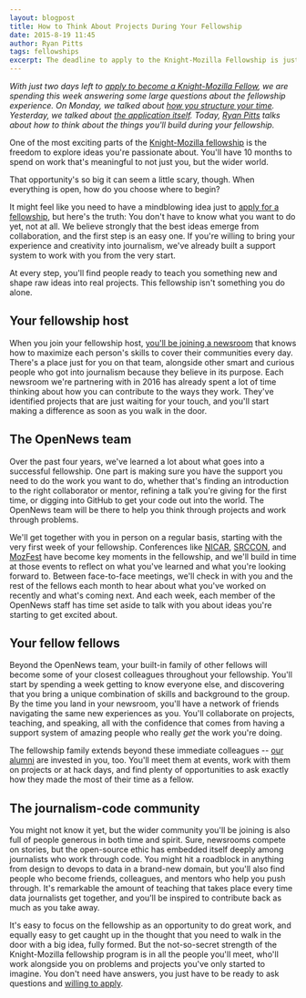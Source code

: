 ```yaml
---
layout: blogpost
title: How to Think About Projects During Your Fellowship
date: 2015-8-19 11:45
author: Ryan Pitts
tags: fellowships
excerpt: The deadline to apply to the Knight-Mozilla Fellowship is just two days away. As a Knight-Mozilla Fellow, you'll spend 10 months writing open-source code in the newsroom. But what do you build, do you need to have a plan *right now*, and how do you approach coding over your 10 months? Ryan Pitts digs in.
---
```

_With just two days left to [apply to become a Knight-Mozilla Fellow](https://opennews.org/what/fellowships/apply/), we are spending this week answering some large questions about the fellowship experience. On Monday, we talked about [how you structure your time](https://opennews.org/blog/fellowships-final-week-one/). Yesterday, we talked about [the application itself](https://opennews.org/blog/fellowships-final-week-two/). Today, [Ryan Pitts](http://www.twitter.com/ryanpitts) talks about how to think about the things you'll build during your fellowship._

One of the most exciting parts of the [Knight-Mozilla fellowship](http://opennews.org/what/fellowships/) is the freedom to explore ideas you're passionate about. You'll have 10 months to spend on work that's meaningful to not just you, but the wider world.

That opportunity's so big it can seem a little scary, though. When everything is open, how do you choose where to begin?

It might feel like you need to have a mindblowing idea just to [apply for a fellowship](https://opennews.org/what/fellowships/apply/), but here's the truth: You don't have to know what you want to do yet, not at all. We believe strongly that the best ideas emerge from collaboration, and the first step is an easy one. If you're willing to bring your experience and creativity into journalism, we've already built a support system to work with you from the very start.

At every step, you'll find people ready to teach you something new and shape raw ideas into real projects. This fellowship isn't something you do alone.

## Your fellowship host
When you join your fellowship host, [you'll be joining a newsroom](https://www.opennews.org/blog/fellowships-news-partners/) that knows how to maximize each person's skills to cover their communities every day. There's a place just for you on that team, alongside other smart and curious people who got into journalism because they believe in its purpose. Each newsroom we're partnering with in 2016 has already spent a lot of time thinking about how you can contribute to the ways they work. They've identified projects that are just waiting for your touch, and you'll start making a difference as soon as you walk in the door.

## The OpenNews team
Over the past four years, we've learned a lot about what goes into a successful fellowship. One part is making sure you have the support you need to do the work you want to do, whether that's finding an introduction to the right collaborator or mentor, refining a talk you're giving for the first time, or digging into GitHub to get your code out into the world. The OpenNews team will be there to help you think through projects and work through problems.

We'll get together with you in person on a regular basis, starting with the very first week of your fellowship. Conferences like [NICAR](http://www.ire.org/nicar/), [SRCCON](http://srccon.org), and [MozFest](https://2015.mozillafestival.org/) have become key moments in the fellowship, and we'll build in time at those events to reflect on what you've learned and what you're looking forward to. Between face-to-face meetings, we'll check in with you and the rest of the fellows each month to hear about what you've worked on recently and what's coming next. And each week, each member of the OpenNews staff has time set aside to talk with you about ideas you're starting to get excited about.

## Your fellow fellows
Beyond the OpenNews team, your built-in family of other fellows will become some of your closest colleagues throughout your fellowship. You'll start by spending a week getting to know everyone else, and discovering that you bring a unique combination of skills and background to the group. By the time you land in your newsroom, you'll have a network of friends navigating the same new experiences as you. You'll collaborate on projects, teaching, and speaking, all with the confidence that comes from having a support system of amazing people who really _get_ the work you're doing.

The fellowship family extends beyond these immediate colleagues -- [our alumni](https://www.opennews.org/what/fellowships/community/) are invested in you, too. You'll meet them at events, work with them on projects or at hack days, and find plenty of opportunities to ask exactly how they made the most of their time as a fellow.

## The journalism-code community
You might not know it yet, but the wider community you'll be joining is also full of people generous in both time and spirit. Sure, newsrooms compete on stories, but the open-source ethic has embedded itself deeply among journalists who work through code. You might hit a roadblock in anything from design to devops to data in a brand-new domain, but you'll also find people who become friends, colleagues, and mentors who help you push through. It's remarkable the amount of teaching that takes place every time data journalists get together, and you'll be inspired to contribute back as much as you take away.

It's easy to focus on the fellowship as an opportunity to do great work, and equally easy to get caught up in the thought that you need to walk in the door with a big idea, fully formed. But the not-so-secret strength of the Knight-Mozilla fellowship program is in all the people you'll meet, who'll work alongside you on problems and projects you've only started to imagine. You don't need have answers, you just have to be ready to ask questions and [willing to apply](https://opennews.org/what/fellowships/apply/).
